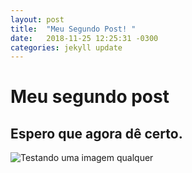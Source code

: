 ```yaml
---
layout: post
title:  "Meu Segundo Post! "
date:   2018-11-25 12:25:31 -0300
categories: jekyll update
---
```


# Meu segundo post

## Espero que agora dê certo.

![Testando uma imagem qualquer](https://media.wired.com/photos/5b6e035177a9d822a4642726/master/w_582,c_limit/Identifying-Hackers_REALONE.jpg)

